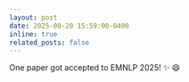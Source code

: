 ```yaml
---
layout: post
date: 2025-08-20 15:59:00-0400
inline: true
related_posts: false
---
```

One paper got accepted to EMNLP 2025! :sparkles: :smile: